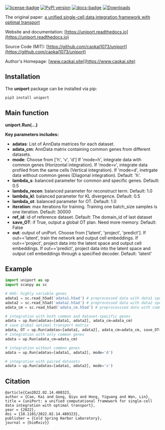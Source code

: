 [![license-badge](https://img.shields.io/badge/License-MIT-yellow.svg)](https://opensource.org/licenses/MIT)
[![PyPI version](https://badge.fury.io/py/uniport.svg)](https://badge.fury.io/py/POT)
[![docs-badge](https://readthedocs.org/projects/uniport/badge/?version=latest)](https://uniport.readthedocs.io/en/latest/?badge=latest)
[![Downloads](https://pepy.tech/badge/uniport)](https://pepy.tech/project/uniport)

The original paper: 
[a unified single-cell data integration framework with optimal transport](https://www.biorxiv.org/content/10.1101/2022.02.14.480323v1)

Website and documentation: [https://uniport.readthedocs.io](https://uniport.readthedocs.io)

Source Code (MIT): [https://github.com/caokai1073/uniport](https://github.com/caokai1073/uniport)

Author's Homepage: [www.caokai.site](https://www.caokai.site)

## Installation

The **uniport** package can be installed via pip:

```sh
pip3 install uniport
```


## Main function

**uniport.Run(...)**


**Key parameters includes:**

+ **adatas**: List of AnnData matrices for each dataset.
+ **adata_cm**: AnnData matrix containing common genes from different datasets.
+ **mode**: Choose from ['h', 'v', 'd'] If 'mode=h', integrate data with common genes (Horizontal integration). If 'mode=v', integrate data profiled from the same cells (Vertical integration). If 'mode=d', inetrgate data without common genes (Diagonal integration). Default: 'h'.
+ **lambda_s**: balanced parameter for common and specific genes. Default: 0.5
+ **lambda_recon**: balanced parameter for reconstruct term. Default: 1.0
+ **lambda_kl**: balanced parameter for KL divergence. Default: 0.5
+ **lambda_ot**: balanced parameter for OT. Default: 1.0
+ **iteration**: max iterations for training. Training one batch_size samples is one iteration. Default: 30000
+ **ref_id**: id of reference dataset. Default: The domain_id of last dataset
+ **save_OT**: if True, output a global OT plan. Need more memory. Default: False
+ **out**: output of uniPort. Choose from ['latent', 'project', 'predict']. If out=='latent', train the network and output cell embeddings. If out=='project', project data into the latent space and output cell embeddings. If out=='predict', project data into the latent space and output cell embeddings through a specified decoder. Default: 'latent'

## Example
```Python
import uniport as up
import scanpy as sc

# HVG: highly variable genes
adata1 = sc.read_h5ad('adata1.h5ad') # preprocessed data with data1 specific HVG
adata2 = sc.read_h5ad('adata2.h5ad') # preprocessed data with data2 specific HVG, as reference data
adata_cm = sc.read_h5ad('adata_cm.h5ad') # preprocesssed data with common HVG

# integration with both common and dataset-specific genes
adata = up.Run(adatas=[adata1, adata2], adata_cm=adata_cm)
# save global optimal transport matrix
adata, OT = up.Run(adatas=[adata1, adata2], adata_cm=adata_cm, save_OT=True)
# integration with only common genes
adata = up.Run(adata_cm=adata_cm)

# integration without common genes
adata = up.Run(adatas=[adata1, adata2], mode='d')

# integration with paired datasets
adata = up.Run(adatas=[adata1, adata2], mode='v')
```

## Citation
    @article{Cao2022.02.14.480323,
	author = {Cao, Kai and Gong, Qiyu and Hong, Yiguang and Wan, Lin},
	title = {uniPort: a unified computational framework for single-cell data integration with optimal transport},
	year = {2022},
	doi = {10.1101/2022.02.14.480323},
	publisher = {Cold Spring Harbor Laboratory},
	journal = {bioRxiv}}
